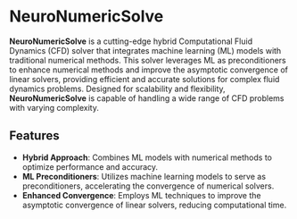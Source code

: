 # NeuroNumericSolve

**NeuroNumericSolve** is a cutting-edge hybrid Computational Fluid Dynamics (CFD) solver that integrates machine learning (ML) models with traditional numerical methods. This solver leverages ML as preconditioners to enhance numerical methods and improve the asymptotic convergence of linear solvers, providing efficient and accurate solutions for complex fluid dynamics problems. Designed for scalability and flexibility, **NeuroNumericSolve** is capable of handling a wide range of CFD problems with varying complexity.

## Features

- **Hybrid Approach**: Combines ML models with numerical methods to optimize performance and accuracy.
- **ML Preconditioners**: Utilizes machine learning models to serve as preconditioners, accelerating the convergence of numerical solvers.
- **Enhanced Convergence**: Employs ML techniques to improve the asymptotic convergence of linear solvers, reducing computational time.
